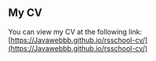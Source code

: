 ## My CV

You can view my CV at the following link:
[https://Javawebbb.github.io/rsschool-cv/](https://Javawebbb.github.io/rsschool-cv/)
